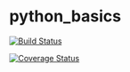 # python_basics

[![Build Status](https://travis-ci.org/AGauchat/python_basics.svg?branch=master)](https://travis-ci.org/AGauchat/python_basics)

[![Coverage Status](https://coveralls.io/repos/github/AGauchat/python_basics/badge.svg?branch=master)](https://coveralls.io/github/AGauchat/python_basics?branch=master)